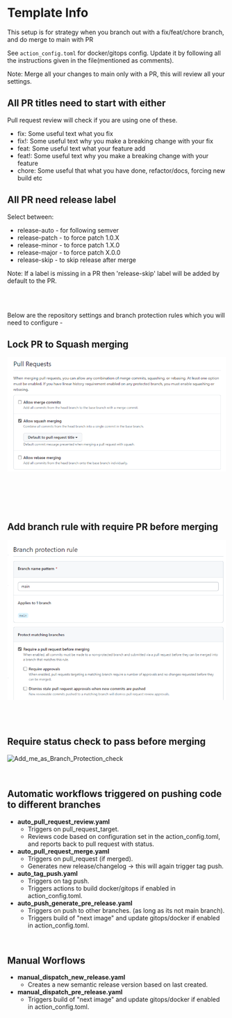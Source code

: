 # Template Info

This setup is for strategy when you branch out with a fix/feat/chore branch, and do merge to main with PR

See `action_config.toml` for docker/gitops config. Update it by following all the instructions given in the file(mentioned as comments).

Note: Merge all your changes to main only with a PR, this will review all your settings.

## All PR titles need to start with either

Pull request review will check if you are using one of these.

- fix: Some useful text what you fix
- fix!: Some useful text why you make a breaking change with your fix
- feat: Some useful text what your feature add
- feat!: Some useful text why you make a breaking change with your feature
- chore: Some useful that what you have done, refactor/docs, forcing new build etc


## All PR need release label

Select between:

- release-auto - for following semver
- release-patch - to force patch 1.0.X
- release-minor - to force patch 1.X.0
- release-major - to force patch X.0.0
- release-skip - to skip release after merge

Note: If a label is missing in a PR then 'release-skip' label will be added by default to the PR.

<br /><br />

Below are the repository settings and branch protection rules which you will need to configure -

## Lock PR to Squash merging

![Pull_request_merge](https://github.com/Aibel365/python-app-template/blob/d5a219f73a91d787e242e775880be59e08beee8a/images/PR.png)

<br /><br /><br /><br />

## Add branch rule with require PR before merging

![Branch_Protection](https://github.com/Aibel365/python-app-template/blob/d5a219f73a91d787e242e775880be59e08beee8a/images/BP_Rule.png)
<br /><br /><br /><br />

## Require status check to pass before merging

![Add_me_as_Branch_Protection_check](https://github.com/Aibel365/python-app-template/assets/121802270/d9ce10d6-cdf5-40ff-b72f-ff6fe86d645b)


<br />

## Automatic workflows triggered on pushing code to different branches

<ul>
  <li><b>auto_pull_request_review.yaml</b>
    <ul>
      <li>Triggers on pull_request_target.</li>
      <li>Reviews code based on configuration set in the action_config.toml, and reports back to pull request with status.</li>
    </ul>
  </li>
  <li><b>auto_pull_request_merge.yaml</b>
    <ul>
      <li>Triggers on pull_request (if merged).</li>
      <li>Generates new release/changelog -> this will again trigger tag push.</li>
    </ul>
  </li>
  <li><b>auto_tag_push.yaml</b>
    <ul>
      <li>Triggers on tag push.</li>
      <li>Triggers actions to build docker/gitops if enabled in action_config.toml.</li>
    </ul>
  </li>
  <li><b>auto_push_generate_pre_release.yaml</b>
    <ul>
      <li>Triggers on push to other branches. (as long as its not main branch).</li>
      <li>Triggers build of "next image" and update gitops/docker if enabled in action_config.toml.</li>
    </ul>
  </li>
</ul>


<br />

## Manual Worflows

<ul>
  <li><b>manual_dispatch_new_release.yaml</b>
    <ul>
      <li>Creates a new semantic release version based on last created.</li>
    </ul>
  </li>
  <li><b>manual_dispatch_pre_release.yaml</b>
    <ul>
      <li>Triggers build of "next image" and update gitops/docker if enabled in action_config.toml.</li>
    </ul>
  </li>
</ul>


